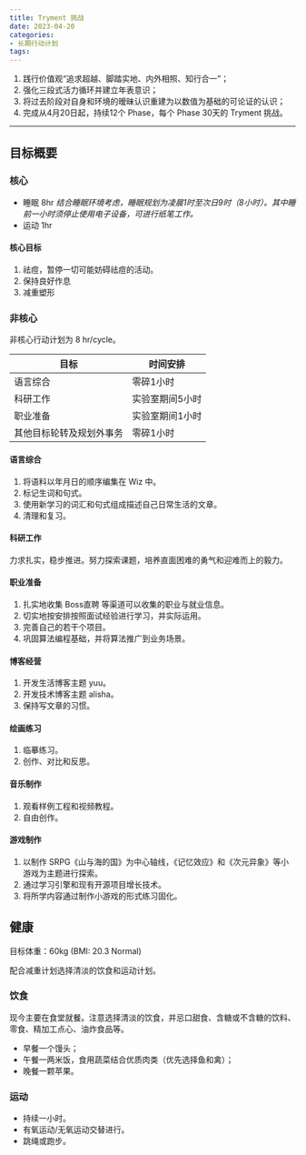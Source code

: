 ```yaml
---
title: Tryment 挑战
date: 2023-04-20
categories:
- 长期行动计划
tags:
---
```


1. 践行价值观“追求超越、脚踏实地、内外相照、知行合一”；
2. 强化三段式活力循环并建立年表意识；
3. 将过去阶段对自身和环境的暧昧认识重建为以数值为基础的可论证的认识；
4. 完成从4月20日起，持续12个 Phase，每个 Phase 30天的 Tryment 挑战。

---

## 目标概要

### 核心

- 睡眠 8hr *结合睡眠环境考虑，睡眠规划为凌晨1时至次日9时（8小时）。其中睡前一小时须停止使用电子设备，可进行纸笔工作。*
- 运动 1hr

#### 核心目标

1. 祛痘，暂停一切可能妨碍祛痘的活动。
2. 保持良好作息
3. 减重塑形

### 非核心

非核心行动计划为 8 hr/cycle。

| 目标 | 时间安排 |
| --- | --- |
| 语言综合 | 零碎1小时 |
| 科研工作 | 实验室期间5小时 |
| 职业准备 | 实验室期间1小时 |
| 其他目标轮转及规划外事务 | 零碎1小时 |

#### 语言综合

1. 将语料以年月日的顺序编集在 Wiz 中。
2. 标记生词和句式。
3. 使用新学习的词汇和句式组成描述自己日常生活的文章。
4. 清理和复习。

#### 科研工作

力求扎实，稳步推进。努力探索课题，培养直面困难的勇气和迎难而上的毅力。

#### 职业准备

1. 扎实地收集 Boss直聘 等渠道可以收集的职业与就业信息。
2. 切实地按安排按照面试经验进行学习，并实际运用。
3. 完善自己的若干个项目。
4. 巩固算法编程基础，并将算法推广到业务场景。

#### 博客经营

1. 开发生活博客主题 yuu。
2. 开发技术博客主题 alisha。
3. 保持写文章的习惯。

#### 绘画练习

1. 临摹练习。
2. 创作、对比和反思。

#### 音乐制作

1. 观看样例工程和视频教程。
2. 自由创作。

#### 游戏制作

1. 以制作 SRPG《山与海的国》为中心轴线，《记忆效应》和《次元异象》等小游戏为主题进行探索。
2. 通过学习引擎和现有开源项目增长技术。
3. 将所学内容通过制作小游戏的形式练习固化。

## 健康

目标体重：60kg (BMI: 20.3 Normal)

配合减重计划选择清淡的饮食和运动计划。

### 饮食

现今主要在食堂就餐。注意选择清淡的饮食，并忌口甜食、含糖或不含糖的饮料、零食、精加工点心、油炸食品等。

- 早餐一个馒头；
- 午餐一两米饭，食用蔬菜结合优质肉类（优先选择鱼和禽）；
- 晚餐一颗苹果。

### 运动

- 持续一小时。
- 有氧运动/无氧运动交替进行。
- 跳绳或跑步。
